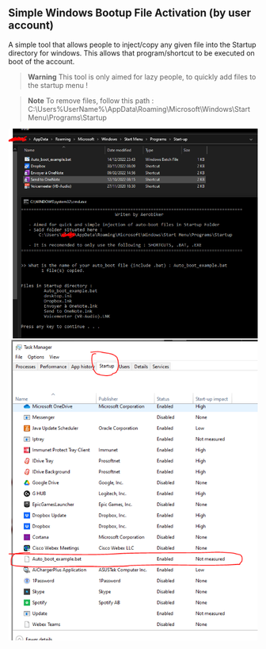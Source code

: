 ## Simple Windows Bootup File Activation (by user account)
A simple tool that allows people to inject/copy any given file into the Startup directory for windows. This allows that program/shortcut to be executed on boot of the account.

> **Warning**
> This tool is only aimed for lazy people, to quickly add files to the startup menu ! 

> **Note**
> To remove files, follow this path : 
>    C:\Users\%UserName%\AppData\Roaming\Microsoft\Windows\Start Menu\Programs\Startup

 

![Example of the tool at work](Images/image.png)
![Example file in the startup menu](Images/image2.png)
